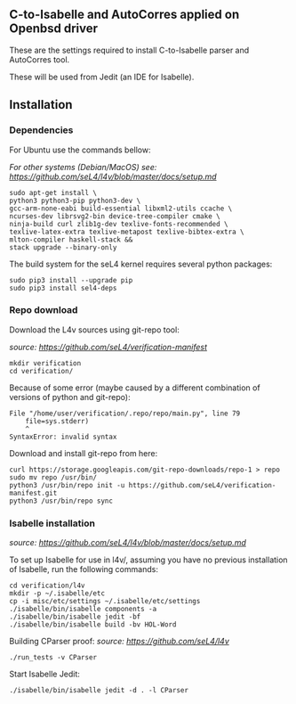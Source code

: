 
## C-to-Isabelle and AutoCorres applied on Openbsd driver

These are the settings required to install C-to-Isabelle parser and AutoCorres tool.

These will be used from Jedit (an IDE for Isabelle).

## Installation

### Dependencies
For Ubuntu use the commands bellow:

_For other systems (Debian/MacOS) see: https://github.com/seL4/l4v/blob/master/docs/setup.md_

    sudo apt-get install \
    python3 python3-pip python3-dev \
    gcc-arm-none-eabi build-essential libxml2-utils ccache \
    ncurses-dev librsvg2-bin device-tree-compiler cmake \
    ninja-build curl zlib1g-dev texlive-fonts-recommended \
    texlive-latex-extra texlive-metapost texlive-bibtex-extra \
    mlton-compiler haskell-stack &&
    stack upgrade --binary-only
    

The build system for the seL4 kernel requires several python packages:

    sudo pip3 install --upgrade pip
    sudo pip3 install sel4-deps
    

### Repo download
Download the L4v sources using git-repo tool:

_source: https://github.com/seL4/verification-manifest_

    mkdir verification
    cd verification/
    

Because of some error (maybe caused by a different combination of versions of python and git-repo): 

    File "/home/user/verification/.repo/repo/main.py", line 79
        file=sys.stderr)
        ^
    SyntaxError: invalid syntax
    

Download and install git-repo from here:

    curl https://storage.googleapis.com/git-repo-downloads/repo-1 > repo
    sudo mv repo /usr/bin/
    python3 /usr/bin/repo init -u https://github.com/seL4/verification-manifest.git
    python3 /usr/bin/repo sync
    

### Isabelle installation

_source: https://github.com/seL4/l4v/blob/master/docs/setup.md_

To set up Isabelle for use in l4v/, assuming you have no previous installation of Isabelle, run the following commands:

    cd verification/l4v
    mkdir -p ~/.isabelle/etc
    cp -i misc/etc/settings ~/.isabelle/etc/settings
    ./isabelle/bin/isabelle components -a
    ./isabelle/bin/isabelle jedit -bf
    ./isabelle/bin/isabelle build -bv HOL-Word
    

Building CParser proof:
_source: https://github.com/seL4/l4v_

    ./run_tests -v CParser
    

Start Isabelle Jedit: 

    ./isabelle/bin/isabelle jedit -d . -l CParser
    